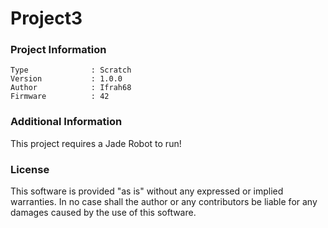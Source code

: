 Project3
================



### Project Information
```
Type              : Scratch
Version           : 1.0.0
Author            : Ifrah68
Firmware          : 42
```

### Additional Information
This project requires a Jade Robot to run!

### License
This software is provided "as is" without any expressed or implied warranties.  In no case shall the author or any contributors be liable for any damages caused by the use of this software.

